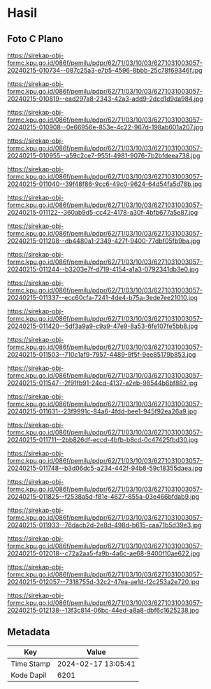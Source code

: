# Hasil

## Foto C Plano

https://sirekap-obj-formc.kpu.go.id/086f/pemilu/pdpr/62/71/03/10/03/6271031003057-20240215-010734--087c25a3-e7b5-4596-8bbb-25c78f69346f.jpg

https://sirekap-obj-formc.kpu.go.id/086f/pemilu/pdpr/62/71/03/10/03/6271031003057-20240215-010819--ead297a8-2343-42a3-add9-2dcd1d9da984.jpg

https://sirekap-obj-formc.kpu.go.id/086f/pemilu/pdpr/62/71/03/10/03/6271031003057-20240215-010908--0e66956e-853e-4c22-967d-198ab601a207.jpg

https://sirekap-obj-formc.kpu.go.id/086f/pemilu/pdpr/62/71/03/10/03/6271031003057-20240215-010955--a59c2ce7-955f-4981-9076-7b2bfdeea738.jpg

https://sirekap-obj-formc.kpu.go.id/086f/pemilu/pdpr/62/71/03/10/03/6271031003057-20240215-011040--39f48f86-9cc6-49c0-9624-64d54fa5d78b.jpg

https://sirekap-obj-formc.kpu.go.id/086f/pemilu/pdpr/62/71/03/10/03/6271031003057-20240215-011122--360ab9d5-cc42-4178-a30f-4bfb677a5e87.jpg

https://sirekap-obj-formc.kpu.go.id/086f/pemilu/pdpr/62/71/03/10/03/6271031003057-20240215-011208--db4480a1-2349-427f-9400-77dbf05fb9ba.jpg

https://sirekap-obj-formc.kpu.go.id/086f/pemilu/pdpr/62/71/03/10/03/6271031003057-20240215-011244--b3203e7f-d719-4154-a1a3-0792341db3e0.jpg

https://sirekap-obj-formc.kpu.go.id/086f/pemilu/pdpr/62/71/03/10/03/6271031003057-20240215-011337--ecc60cfa-7241-4de4-b75a-3ede7ee21010.jpg

https://sirekap-obj-formc.kpu.go.id/086f/pemilu/pdpr/62/71/03/10/03/6271031003057-20240215-011420--5df3a9a9-c9a9-47e9-8a53-6fe107fe5bb8.jpg

https://sirekap-obj-formc.kpu.go.id/086f/pemilu/pdpr/62/71/03/10/03/6271031003057-20240215-011503--710c1af9-7957-4489-9f5f-9ee85179b853.jpg

https://sirekap-obj-formc.kpu.go.id/086f/pemilu/pdpr/62/71/03/10/03/6271031003057-20240215-011547--2f91fb91-24cd-4137-a2eb-98544b6bf882.jpg

https://sirekap-obj-formc.kpu.go.id/086f/pemilu/pdpr/62/71/03/10/03/6271031003057-20240215-011631--23f9991c-84a6-4fdd-bee1-945f92ea26a9.jpg

https://sirekap-obj-formc.kpu.go.id/086f/pemilu/pdpr/62/71/03/10/03/6271031003057-20240215-011711--2bb826df-eccd-4bfb-b8cd-0c47425fbd30.jpg

https://sirekap-obj-formc.kpu.go.id/086f/pemilu/pdpr/62/71/03/10/03/6271031003057-20240215-011748--b3d06dc5-a234-442f-94b8-59c18355daea.jpg

https://sirekap-obj-formc.kpu.go.id/086f/pemilu/pdpr/62/71/03/10/03/6271031003057-20240215-011825--f2538a5d-f81e-4627-855a-03e466bfdab9.jpg

https://sirekap-obj-formc.kpu.go.id/086f/pemilu/pdpr/62/71/03/10/03/6271031003057-20240215-011933--76dacb2d-2e8d-498d-b615-caa71b5d39e3.jpg

https://sirekap-obj-formc.kpu.go.id/086f/pemilu/pdpr/62/71/03/10/03/6271031003057-20240215-012018--c72a2aa5-fa9b-4a6c-ae68-9400f10ae622.jpg

https://sirekap-obj-formc.kpu.go.id/086f/pemilu/pdpr/62/71/03/10/03/6271031003057-20240215-012057--7318755d-32c2-47ea-ae1d-f2c253a2e720.jpg

https://sirekap-obj-formc.kpu.go.id/086f/pemilu/pdpr/62/71/03/10/03/6271031003057-20240215-012138--13f3c814-06bc-44ed-a8a8-dbf6c1625238.jpg


## Metadata

| Key        | Value               |
| ---------- | ------------------- |
| Time Stamp | 2024-02-17 13:05:41 |
| Kode Dapil | 6201                |



